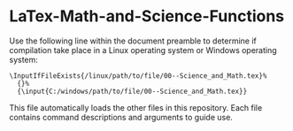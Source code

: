 # LaTex-Math-and-Science-Functions

Use the following line within the document preamble to determine if compilation take place in a Linux operating system or Windows operating system:

```
\InputIfFileExists{/linux/path/to/file/00--Science_and_Math.tex}%
  {}%
  {\input{C:/windows/path/to/file/00--Science_and_Math.tex}}
```
This file automatically loads the other files in this repository.  Each file contains command descriptions and arguments to guide use.
